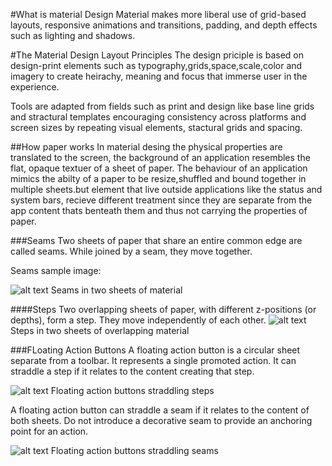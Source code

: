 
#What is material Design
Material makes more liberal use of grid-based layouts, responsive animations and transitions, padding, and depth effects such as lighting and shadows.

#The Material Design Layout Principles
The design priciple is based on design-print elements such as typography,grids,space,scale,color and imagery to create heirachy, meaning and focus that immerse user in the experience.

Tools are adapted from fields such as print and design like base line grids and stractural templates encouraging consistency across platforms and screen sizes by repeating visual elements, stactural grids and spacing.

##How paper works
In material desing the physical properties are translated to the screen, the background of an application resembles the flat, opaque textuer of a sheet of paper.
The behaviour of an application  mimics the abilty of a paper to be resize,shuffled and bound together in multiple sheets.but element that live outside applications like the status and system bars, recieve different treatment since they are separate from the app content thats benteath them and thus not carrying the properties of paper. 

###Seams
Two sheets of paper that share an entire common edge are called seams. While joined by a seam, they move together.

Seams sample image: 

![alt text](https://material-design.storage.googleapis.com/publish/material_v_4/material_ext_publish/0Bx4BSt6jniD7RVhqalJxN01Fb0U/layout_principles_papercraft_paper1.png)
Seams in two sheets of material

####Steps
Two overlapping sheets of paper, with different z-positions (or depths), form a step. They move independently of each other. 
![alt text](https://material-design.storage.googleapis.com/publish/material_v_4/material_ext_publish/0Bx4BSt6jniD7ck5NWGtlRHBCWVE/layout_principles_papercraft_paper2.png)
Steps in two sheets of overlapping material

###FLoating Action Buttons
A floating action button is a circular sheet separate from a toolbar. It represents a single promoted action.
It can straddle a step if it relates to the content creating that step.

![alt text](https://material-design.storage.googleapis.com/publish/material_v_4/material_ext_publish/0Bx4BSt6jniD7aGcyakNwSW1iR1U/layout_principles_papercraft_actions1.png)
Floating action buttons straddling steps



A floating action button can straddle a seam if it relates to the content of both sheets.
Do not introduce a decorative seam to provide an anchoring point for an action.

![alt text](https://material-design.storage.googleapis.com/publish/material_v_4/material_ext_publish/0Bx4BSt6jniD7eVA3azhXVEFabUE/layout_principles_papercraft_actions2.png)
Floating action buttons straddling seams






